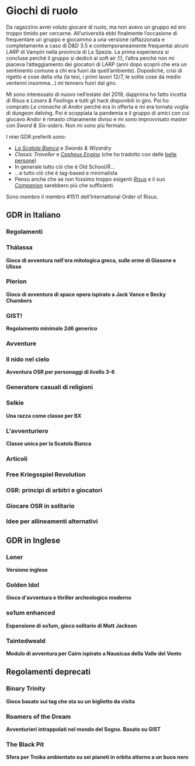 # Giochi di ruolo

Da ragazzino avrei voluto giocare di ruolo, ma non avevo un gruppo ed ero troppo timido per cercarne. All’università ebbi finalmente l’occasione di frequentare un gruppo e giocammo a una versione raffazzonata e completamente a caso di D&D 3.5 e contemporaneamente frequentai alcuni LARP di Vampiri nella provincia di La Spezia. La prima esperienza si concluse perché il gruppo si dedicò al soft air (!), l’altra perché non mi piaceva l’atteggiamento dei giocatori di LARP (anni dopo scoprii che era un sentimento comune a chi era fuori da quell’ambiente).
Dopodiché, crisi di rigetto e cose della vita (la tesi, i primi lavori 12/7, le solite cose da medio ventenni insomma…) mi tennero fuori dal giro.

Mi sono interessato di nuovo nell’estate del 2019, dapprima ho fatto incetta di *Risus* e *Lasers & Feelings* e tutti gli hack disponibili in giro. Poi ho comprato *Le cronache di Andor* perché era in offerta e mi era tornata voglia di dungeon delving. Poi è scoppiata la pandemia e il gruppo di amici con cui giocavo Andor è rimasto chiaramente diviso e mi sono improvvisato master con *Sword & Six-siders*. Non mi sono più fermato.

I miei GDR preferiti sono:

- [*La Scatola Bianca*](https://lascatolabianca.italiantranslationalliance.org/) e *Swords & Wizardry*
- *Classic Traveller* e [*Cepheus Engine*](http://cepheusengine.italiantranslationalliance.org/) (che ho tradotto con delle [belle persone](https://italiantranslationalliance.org/))
- In generale tutto ciò che è Old School/R...
- ...e tutto ciò che è tag-based e minimalista
- Penso anche che se non fossimo troppo esigenti [*Risus*](https://zeruhur.itch.io/risus-il-qualsiasi-gdr) e il suo [*Companion*](https://www.drivethrurpg.com/product/203657/Risus-Companion) sarebbero più che sufficienti.

Sono membro il membro #1511 dell’International Order of Risus.

## GDR in Italiano

### Regolamenti

<div class="card">
  <h3>Thálassa</h3>
  <p><b>Gioco di avventura nell'era mitologica greca, sulle orme di Giasone e Ulisse</b></p>
  <a href="https://zeruhur.itch.io/thalassa/"><span class="card-link-spanner"></span></a>
</div>

<div class="card">
  <h3>Plerion</h3>
  <p><b>Gioco di avventura di space opera ispirato a Jack Vance e Becky Chambers</b></p>
  <a href="https://zeruhur.itch.io/plerion/"><span class="card-link-spanner"></span></a>
</div>

<div class="card">
  <h3>GIST!</h3>
  <p><b>Regolamento minimale 2d6 generico</b></p>
  <a href="https://gist.zotiquestgames.com"><span class="card-link-spanner"></span></a>
</div>

### Avventure 

<div class="card">
  <h3>Il nido nel cielo</h3>
  <p><b>Avventura OSR per personaggi di livello 3-6</b></p>
  <a href="https://zeruhur.itch.io/il-nido-nel-cielo/"><span class="card-link-spanner"></span></a>
</div>

<div class="card">
  <h3>Generatore casuali di religioni</h3>
  <p><b></b></p>
  <a href="https://syrinx.zeruhur.space/materiali/2021/03/26/generatore-religioni/"><span class="card-link-spanner"></span></a>
</div>

<div class="card">
  <h3>Selkie</h3>
  <p><b>Una razza come classe per BX</b></p>
  <a href="https://syrinx.zeruhur.space/materiali/2021/02/03/selkie/"><span class="card-link-spanner"></span></a>
</div>

<div class="card">
  <h3>L'avventuriero</h3>
  <p><b>Classe unica per la Scatola Bianca</b></p>
  <a href="https://syrinx.zeruhur.space/regolamenti/2021/05/20/avventuriero//"><span class="card-link-spanner"></span></a>
</div>

### Articoli

<div class="card">
  <h3>Free Kriegsspiel Revolution </h3>
  <p><b></b></p>
  <a href="https://www.eclecticagdr.it/2022/04/28/free-kriegsspiel-revolution/"><span class="card-link-spanner"></span></a>
</div>

<div class="card">
  <h3>OSR: principi di arbitri e giocatori</h3>
  <p><b></b></p>
  <a href="https://syrinx.zeruhur.space/teoria/2021/09/08/principi-arbitri-giocatori/"><span class="card-link-spanner"></span></a>
</div>

<div class="card">
  <h3>Giocare OSR in solitario</h3>
  <p><b></b></p>
  <a href="https://syrinx.zeruhur.space/guide/2021/04/09/giocare-solitario/"><span class="card-link-spanner"></span></a>
</div>

<div class="card">
  <h3>Idee per allineamenti alternativi</h3>
  <p><b></b></p>
  <a href="https://syrinx.zeruhur.space/materiali/2021/01/19/allineamento-alternativo/"><span class="card-link-spanner"></span></a>
</div>

## GDR in Inglese

<div class="card">
  <h3>Loner</h3>
  <p><b>Versione inglese</b></p>
  <a href="https://loner.zotiquestgames.com/#/en/loner-en/"><span class="card-link-spanner"></span></a>
</div>

<div class="card">
  <h3>Golden Idol</h3>
  <p><b>Gioco d'avventura e thriller archeologico moderno</b></p>
  <a href="https://goldenidol.zotiquestgames.com/"><span class="card-link-spanner"></span></a>
</div>

<div class="card">
  <h3>so1um enhanced</h3>
  <p><b>Espansione di so1um, gioco solitario di Matt Jackson</b></p>
  <a href="https://so1umenhanced.zotiquestgames.com/"><span class="card-link-spanner"></span></a>
</div>

<div class="card">
  <h3>Taintedweald</h3>
  <p><b>Modulo di avventura per Cairn ispirato a Nausicaa della Valle del Vento</b></p>
  <a href="https://zeruhur.itch.io/taintedweald/"><span class="card-link-spanner"></span></a>
</div>

## Regolamenti deprecati

<div class="card">
  <h3>Binary Trinity</h3>
  <p><b>Gioco basato sui tag che sta su un biglietto da visita</b></p>
  <a href="https://zeruhur.space/binarytrinity/"><span class="card-link-spanner"></span></a>
</div>

<div class="card">
  <h3>Roamers of the Dream</h3>
  <p><b>Avventurieri intrappolati nel mondo del Sogno. Basato su GIST</b></p>
  <a href="https://zeruhur.itch.io/roamers-of-the-dream/"><span class="card-link-spanner"></span></a>
</div>

<div class="card">
  <h3>The Black Pit</h3>
  <p><b>Sfera per Troika ambientato su sei pianeti in orbita attorno a un buco nero</b></p>
  <a href="https://zeruhur.itch.io/the-black-pit/"><span class="card-link-spanner"></span></a>
</div>